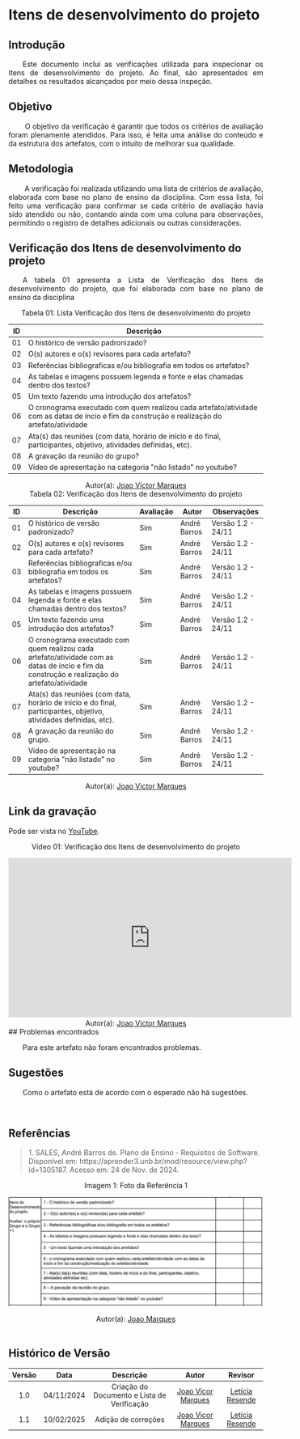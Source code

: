 # Itens de desenvolvimento do projeto

## Introdução
<p align="justify">
&emsp;&emsp;Este documento inclui as verificações utilizada para inspecionar os Itens de desenvolvimento do projeto. Ao final, são apresentados em detalhes os resultados alcançados por meio dessa inspeção.
</p>

## Objetivo
<p align="justify">
&emsp;&emsp; O objetivo da verificação é garantir que todos os critérios de avaliação foram plenamente atendidos. Para isso, é feita uma análise do conteúdo e da estrutura dos artefatos, com o intuito de melhorar sua qualidade.
</p>

## Metodologia
<p align="justify">
&emsp;&emsp; A verificação foi realizada utilizando uma lista de critérios de avaliação, elaborada com base no plano de ensino da disciplina. Com essa lista, foi feito uma verificação para confirmar se cada critério de avaliação havia sido atendido ou não, contando ainda com uma coluna para observações, permitindo o registro de detalhes adicionais ou outras considerações.</p>


## Verificação dos Itens de desenvolvimento do projeto
<p align="justify">
&emsp;&emsp;A tabela 01 apresenta a Lista de Verificação dos Itens de desenvolvimento do projeto, que foi elaborada com base no plano de ensino da disciplina
</p>

<center>Tabela 01: Lista Verificação dos Itens de desenvolvimento do projeto</center>

| **ID** | **Descrição**  |
|--------|----------------|
| 01     | O histórico de versão padronizado? |
| 02     | O(s) autores e o(s) revisores para cada artefato? |
| 03     | Referências bibliograficas e/ou bibliografia em todos os artefatos?  |
| 04     | As tabelas e imagens possuem legenda e fonte e elas chamadas dentro dos textos? |
| 05     | Um texto fazendo uma introdução dos artefatos? |  
| 06     | O cronograma executado com quem realizou cada artefato/atividade com as datas de íncio e fim da construção e realização do artefato/atividade  |
| 07     | Ata(s) das reuniões (com data, horário de início e do final, participantes, objetivo, atividades definidas, etc). |
| 08     | A gravação da reunião do grupo? |
| 09     | Vídeo de apresentação na categoria "não listado" no youtube? |  

<center>
 Autor(a): <a href="https://github.com/jmarquees" target = "_blank">Joao Victor Marques</a></h6>
</center>

<center>Tabela 02: Verificação dos Itens de desenvolvimento do projeto</center>

| **ID** | **Descrição** | **Avaliação** | **Autor**      | **Observações** |
|--------|---------------|---------------|----------------|-----------------|
| 01     | O histórico de versão padronizado? | Sim  | André Barros   | Versão 1.2 - 24/11 |
| 02     | O(s) autores e o(s) revisores para cada artefato? | Sim | André Barros   | Versão 1.2 - 24/11 |
| 03     | Referências bibliograficas e/ou bibliografia em todos os artefatos?  | Sim | André Barros   | Versão 1.2 - 24/11 |
| 04     | As tabelas e imagens possuem legenda e fonte e elas chamadas dentro dos textos? | Sim | André Barros | Versão 1.2 - 24/11 |
| 05     | Um texto fazendo uma introdução dos artefatos? | Sim | André Barros | Versão 1.2 - 24/11 |  
| 06     | O cronograma executado com quem realizou cada artefato/atividade com as datas de íncio e fim da construção e realização do artefato/atividade  | Sim | André Barros | Versão 1.2 - 24/11 |
| 07     | Ata(s) das reuniões (com data, horário de início e do final, participantes, objetivo, atividades definidas, etc). | Sim | André Barros | Versão 1.2 - 24/11 |
| 08     | A gravação da reunião do grupo. | Sim | André Barros | Versão 1.2 - 24/11 |
| 09     | Vídeo de apresentação na categoria "não listado" no youtube? | Sim | André Barros   | Versão 1.2 - 24/11 |  

<center>
 Autor(a): <a href="https://github.com/jmarquees" target = "_blank">Joao Victor Marques</a></h6>
</center>

## Link da gravação
Pode ser vista no [YouTube](https://youtu.be/wgZ2OCly4CU?si=t85IUPGAGaajwCja).</p>

<center>
    <p>Vídeo 01: Verificação dos Itens de desenvolvimento do projeto</p>
    <iframe width="560" height="315" src="https://www.youtube.com/embed/wgZ2OCly4CU?si=t85IUPGAGaajwCja" title="YouTube video player" frameborder="0" allow="accelerometer; autoplay; clipboard-write; encrypted-media; gyroscope; picture-in-picture; web-share" referrerpolicy="strict-origin-when-cross-origin" allowfullscreen></iframe>
</center>

<center>
    Autor(a): <a href="https://github.com/jmarquees" target = "_blank">Joao Victor Marques</a></h6>
</center>
## Problemas encontrados
<p align="justify">&emsp;&emsp;Para este artefato não foram encontrados problemas.</p>


## Sugestões
<p align="justify">&emsp;&emsp;Como o artefato está de acordo com o esperado não há sugestões.</p>

<br>

## Referências

> <p id="1">1. SALES, André Barros de. Plano de Ensino - Requisitos de Software. Disponível em: https://aprender3.unb.br/mod/resource/view.php?id=1305187. Acesso em: 24 de Nov. de 2024.

<center> <figcaption>Imagem 1: Foto da Referência 1</figcaption></center>

<center>

![alt text](../../assets/refimg.jpeg)

</center>

 </p><center>Autor(a): <a href="https://github.com/jmarquees" target = "_blank">Joao Marques</a></h6></center>
<br>

## Histórico de Versão

| Versão |    Data    |      Descrição       |  Autor  | Revisor |
| :----: | :--------: | :------------------: | :-----: | :-----: |
|  1.0   | 04/11/2024 | Criação do Documento e Lista de Verificação | [Joao Vicor Marques](https://github.com/jmarquees) | [Letícia Resende](https://github.com/LeticiaResende23) |
|  1.1   | 10/02/2025 | Adição de correções | [Joao Vicor Marques](https://github.com/jmarquees) | [Letícia Resende](https://github.com/LeticiaResende23) |

